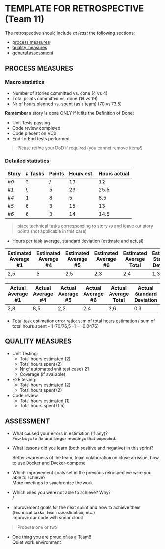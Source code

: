TEMPLATE FOR RETROSPECTIVE (Team 11)
=====================================

The retrospective should include _at least_ the following
sections:

- [process measures](#process-measures)
- [quality measures](#quality-measures)
- [general assessment](#assessment)

## PROCESS MEASURES 

### Macro statistics

- Number of stories committed vs. done (4 vs 4)
- Total points committed vs. done (19 vs 19)
- Nr of hours planned vs. spent (as a team) (70 vs 73.5)

**Remember** a story is done ONLY if it fits the Definition of Done:
 
- Unit Tests passing
- Code review completed
- Code present on VCS
- End-to-End tests performed

> Please refine your DoD if required (you cannot remove items!) 

### Detailed statistics

| Story  | # Tasks | Points | Hours est. | Hours actual |
|--------|---------|--------|------------|--------------|
| _#0_   |    3    |   /    |     13       |    12     |
| _#1_   |    9    |   5    |     23       |    25.5     |
| _#4_|     1    |    8    |      5      |     8.5        |
| _#5_|     6    |    3    |      15      |     13        |
| _#6_|     6    |    3    |      14      |     14.5        |
   

> place technical tasks corresponding to story `#0` and leave out story points (not applicable in this case)

- Hours per task average, standard deviation (estimate and actual)

| Estimated Average #1  | Estimated Average #4  | Estimated Average #5  | Estimated Average #6  | Estimated Average Total | Estimated Standard Deviation | 
|--------|---------|--------|------------|--------------| --------------|
|  2,5  |    5    |   2,5    |    2,3        |   2,4      |  1,3   |

| Actual Average #1  | Actual Average #4  | Actual Average #5  | Actual Average #6  | Actual Average Total | Actual Standard Deviation |
|--------|---------|--------|------------|--------------| --------------|
| 2,8   |   8,5     |  2,2    |    2,4     |  2,6      |     0,3        |

- Total task estimation error ratio: sum of total hours estimation / sum of total hours spent - 1 (70/76,5 -1 = -0.0476)

  
## QUALITY MEASURES 

- Unit Testing:
  - Total hours estimated (2)
  - Total hours spent (2)
  - Nr of automated unit test cases  21
  - Coverage (if available)
- E2E testing:
  - Total hours estimated (2)
  - Total hours spent (2)
- Code review 
  - Total hours estimated (1)
  - Total hours spent (1.5)
  


## ASSESSMENT

- What caused your errors in estimation (if any)?  
Few bugs to fix and longer meetings that expected.

- What lessons did you learn (both positive and negative) in this sprint?  

  Better awareness of the team, team colaboration on close an issue, how to use Docker and Docker-compose

- Which improvement goals set in the previous retrospective were you able to achieve?  
 More meetings to synchronize the work
  
- Which ones you were not able to achieve? Why?  
 /
- Improvement goals for the next sprint and how to achieve them (technical tasks, team coordination, etc.)  
  Improve our code with sonar cloud
  

> Propose one or two

- One thing you are proud of as a Team!!  
Quiet work environment 